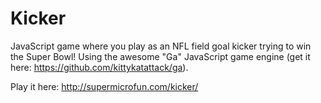 # Kicker

JavaScript game where you play as an NFL field goal kicker trying to win the Super Bowl! Using the awesome "Ga" JavaScript game engine (get it here: https://github.com/kittykatattack/ga).

Play it here: http://supermicrofun.com/kicker/